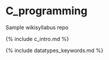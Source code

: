 # C_programming
Sample wikisyllabus repo

{% include c_intro.md %}

{% include datatypes_keywords.md %}
